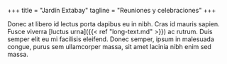 +++
title = "Jardín Extabay"
tagline = "Reuniones y celebraciones"
+++

Donec at libero id lectus porta dapibus eu in nibh. Cras id mauris sapien. Fusce viverra [luctus urna]({{< ref "long-text.md" >}}) ac rutrum. Duis semper elit eu mi facilisis eleifend. Donec semper, ipsum in malesuada congue, purus sem ullamcorper massa, sit amet lacinia nibh enim sed massa.
